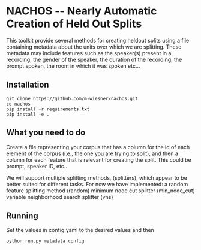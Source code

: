 # NACHOS -- Nearly Automatic Creation of Held Out Splits

This toolkit provide several methods for creating heldout splits using a 
file containing metadata about the units over which we are splitting. These
metadata may include features such as the speaker(s) present in a recording,
the gender of the speaker, the duration of the recording, the prompt spoken, 
the room in which it was spoken etc...

## Installation
```
git clone https://github.com/m-wiesner/nachos.git
cd nachos 
pip install -r requirements.txt
pip install -e . 
```
## What you need to do

Create a file representing your corpus that has a column for the id of each
element of the corpus (i.e., the one you are trying to split), and then a
column for each feature that is relevant for creating the split. This could be
prompt, speaker ID, etc..

We will support multiple splitting methods, (splitters), which appear to be better
suited for different tasks. For now we have implemented:
   a random feature splitting method (random)
   minimum node cut splitter (min_node_cut)
   variable neighborhood search splitter (vns)

## Running

Set the values in config.yaml to the desired values and then

```
python run.py metadata config
```
